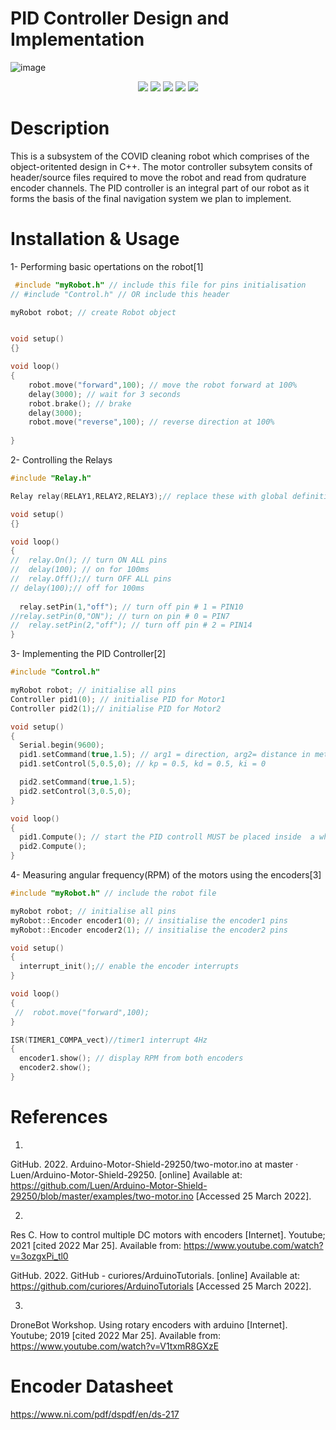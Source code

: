 # PID Controller Design and Implementation


![image](https://user-images.githubusercontent.com/92602684/160253302-a9bdf04f-4aa9-4272-a4fc-e1f518835d3a.png)

<p align='center'>
    <a href ="https://github.com/EoinBrennan2000">
        <img src="https://img.shields.io/badge/Author-@EoinBrennan2000-blueviolet.svg?style=flat" /></a>
    <a href ="https://github.com/areebTP">
        <img src="https://img.shields.io/badge/Author-@areebTP-blue.svg?style=flat"/></a>
    <a href ="https://github.com/AleksNowak">
        <img src="https://img.shields.io/badge/Author-@AleksNowak-green.svg?style=flat"/></a>
    <a href ="https://github.com/LC-11115">
        <img src="https://img.shields.io/badge/Author-@LC--11115-yellow.svg?style=flat"/></a>
    <a href ="https://github.com/ECorpAdmin">
        <img src="https://img.shields.io/badge/Author-@ECorpAdmin-red.svg?style=flat"/></a>



# Description 

This is a subsystem of the COVID cleaning robot which comprises of the object-oritented design in C++. The motor controller subsytem consits of header/source files required to move the robot and read from qudrature encoder channels. The PID controller is an integral part of our robot as it forms the basis of the final navigation system we plan to implement.  

# Installation & Usage 

1- Performing basic opertations on the robot[1]

```cpp
 #include "myRobot.h" // include this file for pins initialisation
// #include "Control.h" // OR include this header 

myRobot robot; // create Robot object


void setup()
{}

void loop()
{
 	robot.move("forward",100); // move the robot forward at 100%
  	delay(3000); // wait for 3 seconds
  	robot.brake(); // brake
  	delay(3000);
  	robot.move("reverse",100); // reverse direction at 100%
  
}
```

2- Controlling the Relays 

```cpp
#include "Relay.h" 

Relay relay(RELAY1,RELAY2,RELAY3);// replace these with global definitions or any other pins

void setup()
{}

void loop()
{
//  relay.On(); // turn ON ALL pins
//  delay(100); // on for 100ms
//  relay.Off();// turn OFF ALL pins
// delay(100);// off for 100ms
  
  relay.setPin(1,"off"); // turn off pin # 1 = PIN10
//relay.setPin(0,"ON"); // turn on pin # 0 = PIN7
//  relay.setPin(2,"off"); // turn off pin # 2 = PIN14
}
```

3- Implementing the PID Controller[2]

```cpp
#include "Control.h"

myRobot robot; // initialise all pins
Controller pid1(0); // initialise PID for Motor1
Controller pid2(1);// initialise PID for Motor2

void setup()
{
  Serial.begin(9600);
  pid1.setCommand(true,1.5); // arg1 = direction, arg2= distance in meters
  pid1.setControl(5,0.5,0); // kp = 0.5, kd = 0.5, ki = 0

  pid2.setCommand(true,1.5); 
  pid2.setControl(3,0.5,0);  
}

void loop()
{
  pid1.Compute(); // start the PID controll MUST be placed inside  a while loop or fast interrupt
  pid2.Compute();
}
```
4- Measuring angular frequency(RPM) of the motors using the encoders[3]

```cpp
#include "myRobot.h" // include the robot file 

myRobot robot; // initialise all pins
myRobot::Encoder encoder1(0); // insitialise the encoder1 pins
myRobot::Encoder encoder2(1); // insitialise the encoder2 pins

void setup()
{
  interrupt_init();// enable the encoder interrupts 
}

void loop()
{
 //  robot.move("forward",100);
}

ISR(TIMER1_COMPA_vect)//timer1 interrupt 4Hz
{
  encoder1.show(); // display RPM from both encoders 
  encoder2.show();
}

```

# References

1. 

GitHub. 2022. Arduino-Motor-Shield-29250/two-motor.ino at master · Luen/Arduino-Motor-Shield-29250. [online] Available at: <https://github.com/Luen/Arduino-Motor-Shield-29250/blob/master/examples/two-motor.ino> [Accessed 25 March 2022].

2.

Res C. How to control multiple DC motors with encoders [Internet]. Youtube; 2021 [cited 2022 Mar 25]. Available from: https://www.youtube.com/watch?v=3ozgxPi_tl0

GitHub. 2022. GitHub - curiores/ArduinoTutorials. [online] Available at: <https://github.com/curiores/ArduinoTutorials> [Accessed 25 March 2022].

3.

DroneBot Workshop. Using rotary encoders with arduino [Internet]. Youtube; 2019 [cited 2022 Mar 25]. Available from: https://www.youtube.com/watch?v=V1txmR8GXzE

# Encoder Datasheet

https://www.ni.com/pdf/dspdf/en/ds-217

